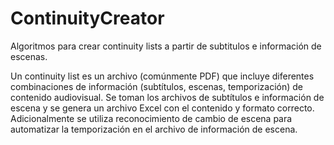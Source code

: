 # ContinuityCreator
Algoritmos para crear continuity lists a partir de subtitulos e información de escenas.

Un continuity list es un archivo (comúnmente PDF) que incluye diferentes combinaciones de información (subtítulos, escenas, temporización) de contenido audiovisual.
Se toman los archivos de subtítulos e información de escena y se genera un archivo Excel con el contenido y formato correcto.
Adicionalmente se utiliza reconocimiento de cambio de escena para automatizar la temporización en el archivo de información de escena.
